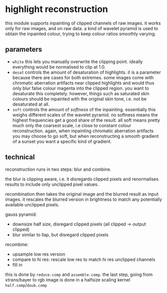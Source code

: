 # highlight reconstruction

this module supports inpainting of clipped channels of raw images.
it works only for raw images, and on raw data.
a kind of wavelet pyramid is used to obtain the inpainted colour,
trying to keep colour ratios smoothly varying.

## parameters

* `white` this lets you manually overwrite the clipping point. ideally  
  everything would be normalised to clip at 1.0.
* `desat` controls the amount of desaturation of highlights. it is a parameter
  because there are cases for both extremes. some images come with chromatic
  aberration artifacts near clipped highlights and would thus only blur false
  colour magenta into the clipped region. you want to desaturate this
  completely. however, things such as saturated skin colours should be
  inpainted with the original skin tone, i.e. not be desaturated at all.
* `soft` controls the amount of *softness* of the inpainting. essentially this weighs
  different scales of the wavelet pyramid. no softness means the highest frequencies
  get a good share of the result. all soft means pretty much only the coarsest scale, i.e
  close to constant colour reconstruction. again, when inpainting chromatic aberration artifacts
  you may choose to go soft, but when reconstructing a smooth gradient of a sunset you want
  a specific kind of gradient.


## technical

reconstruction runs in two steps: blur and combine.

the blur is clipping aware, i.e. it disregards clipped pixels and renormalises
results to include only unclipped pixel values.

recombination then takes the original image and the blurred result as
input images. it rescales the blurred version in brightness to match
any potentially available unclipped pixels.


gauss pyramid:

* downsize half size, disregard clipped pixels (all clipped -> output clipped)
* blur similar to llap, but disregard clipped pixels

recombine:
* upsample low res version
* compare to hi res: rescale low res to match hi res unclipped channels
* fill in

this is done by `reduce.comp` and `assemble.comp`. the last step, going from xtrans/bayer to rgb image
is done in a halfsize scaling kernel `half.comp`/`doub.comp`
